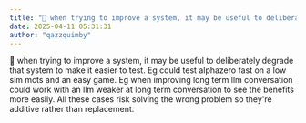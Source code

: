 ```yaml
---
title: "💭 when trying to improve a system, it may be useful to deliberately degrade that..."
date: 2025-04-11 05:31:31
author: "qazzquimby"
---
```


💭 when trying to improve a system, it may be useful to deliberately degrade that system to make it easier to test. Eg could test alphazero fast on a low sim mcts and an easy game. Eg when improving long term llm conversation could work with an llm weaker at long term conversation to see the benefits more easily.
All these cases risk solving the wrong problem so they're additive rather than replacement.
